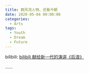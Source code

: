 ```yaml
---
title: 数风流人物，还看今朝
date: 2020-05-04 00:00:00
categories:
  - Arts
tags:
  - Youth
  - Dream
  - Future
---
```


bilibili: [bilibili 献给新一代的演讲《后浪》](https://www.bilibili.com/video/BV1FV411d7u7)

......

<!-- 在这个瞬息万变的时代，互联网产业的发展带给人们空前的机遇。网络的大范围普及使得全世界的人们拥有了越来越便捷的获取和分享知识的权利。而在这个时代受益最大的一批人，当数全世界的青年们。

今天是五四青年节，在二十一世纪一个全新十年的开始，中国青年们无时无刻不在展现着对未知世界的探索精神与对兴趣爱好的极大热忱。这是无比幸运的一代人，在很早的年岁就有机会透过互联网看见外面世界的模样，轻而易举地接触到各式各样从前根本没有机会看到的事物，从思想文化到科学技术，应有尽有。这个时代带给这一代青年的，是更加广阔的视野，是更加成熟的选择，是对自己未来更加精准的把握。在 bilibili 这个宝贵的平台上，他们分享着五彩斑斓的生活，展示着惊为天人的作品，交流着别具一格的观点，给予彼此快乐，温暖，热情与灵感，传递着每一个中国青年的光和热。

能成长在这样一个时代是这一代青年的自豪，能拥有着这样一代青年是这一个时代的骄傲。我有幸成长与生活在这样一个时代，更有幸成为这一代青年的一员。

“愿中国青年都摆脱冷气，只是向上走，不必听自暴自弃者流的话。能做事的做事，能发声的发声。有一分热，发一分光，就令萤火一般，也可以在黑暗里发一点光，不必等候炬火。 此后如竟没有炬火：我便是唯一的光。” -->
